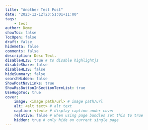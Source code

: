 ```yaml
---
title: "Another Test Post"
date: "2023-12-12T23:51:01+11:00"
tags:
    - test
author: Dome
showToc: false
TocOpen: false
draft: false
hidemeta: false
comments: false
description: Desc Text.
disableHLJS: true # to disable highlightjs
disableShare: false
disableHLJS: false
hideSummary: false
searchHidden: false
ShowPostNavLinks: true
ShowRssButtonInSectionTermList: true
UseHugoToc: true
cover:
    image: <image path/url> # image path/url
    alt: <alt text> # alt text
    caption: <text> # display caption under cover
    relative: false # when using page bundles set this to true
    hidden: true # only hide on current single page
---
```

